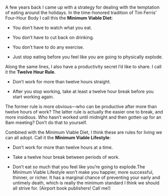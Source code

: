 

A few years back I came up with a strategy for dealing with the temptation of eating around the holidays. In
the time-honored tradition of Tim Ferris’ Four-Hour Body I call this the __Minimum Viable Diet__:

 *  You don’t have to watch what you eat.

 *  You don’t have to cut back on drinking.

 *  You don’t have to do any exercise.

 *  Just stop eating before you feel like you are going to physically explode.

Along the same lines, I also have a productivity secret I’d like to share. I call it the __Twelve Hour
Rule__. 

 *  Don’t work for more than twelve hours straight.

 *  After you stop working, take at least a twelve hour break before you start working again.

The former rule is more obvious—who can be productive after more than twelve hours of work? The latter rule
is actually the easier one to break, and more insidious. Who hasn’t worked until midnight and then gotten up
for an 8am meeting? Don’t do that to yourself.

Combined with the Minimum Viable Diet, I think these are rules for living we can all adopt. Call it the
__Minimum Viable Lifestyle__:

 *  Don’t work for more than twelve hours at a time.

 *  Take a twelve hour break between periods of work.

 *  Don’t eat so much that you feel like you’re going to explode.The Minimum Viable Lifestyle
won’t make you happier, more successful, thinner, or richer. It has a marginal chance of preventing your
early and untimely death, which is really the minimum standard I think we should all strive for. (Airport book
publishers! Call me!)